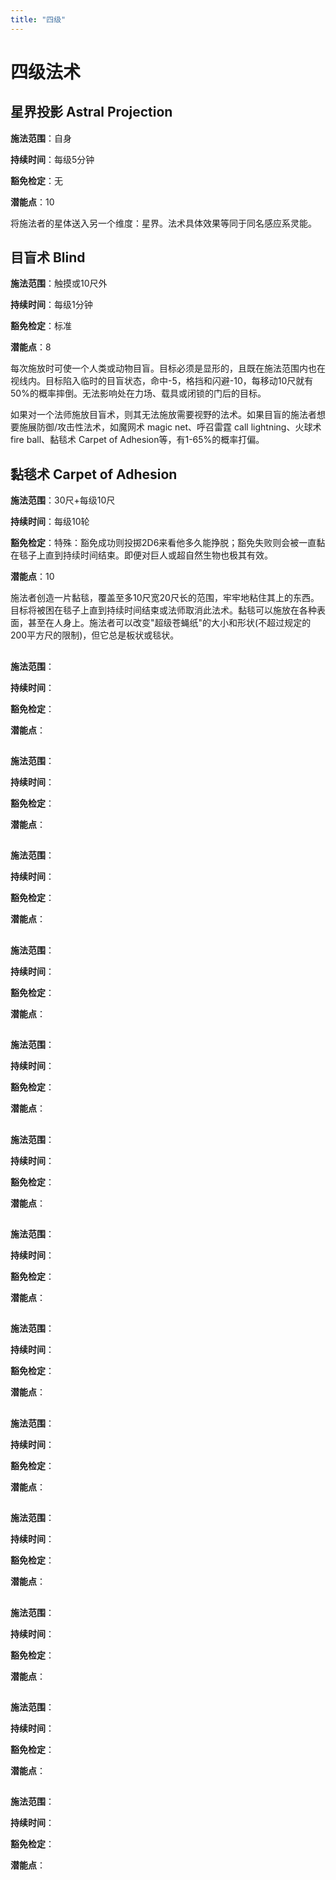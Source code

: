 ```yaml
---
title: "四级"
---
```


# 四级法术

## 星界投影 Astral Projection

**施法范围**：自身

**持续时间**：每级5分钟

**豁免检定**：无

**潜能点**：10

将施法者的星体送入另一个维度：星界。法术具体效果等同于同名感应系灵能。

## 目盲术 Blind

**施法范围**：触摸或10尺外

**持续时间**：每级1分钟

**豁免检定**：标准

**潜能点**：8

每次施放时可使一个人类或动物目盲。目标必须是显形的，且既在施法范围内也在视线内。目标陷入临时的目盲状态，命中-5，格挡和闪避-10，每移动10尺就有50%的概率摔倒。无法影响处在力场、载具或闭锁的门后的目标。

如果对一个法师施放目盲术，则其无法施放需要视野的法术。如果目盲的施法者想要施展防御/攻击性法术，如魔网术 magic net、呼召雷霆 call lightning、火球术 fire ball、黏毯术 Carpet of Adhesion等，有1-65%的概率打偏。

## 黏毯术 Carpet of Adhesion

**施法范围**：30尺+每级10尺

**持续时间**：每级10轮

**豁免检定**：特殊：豁免成功则投掷2D6来看他多久能挣脱；豁免失败则会被一直黏在毯子上直到持续时间结束。即便对巨人或超自然生物也极其有效。

**潜能点**：10

施法者创造一片黏毯，覆盖至多10尺宽20尺长的范围，牢牢地粘住其上的东西。目标将被困在毯子上直到持续时间结束或法师取消此法术。黏毯可以施放在各种表面，甚至在人身上。施法者可以改变"超级苍蝇纸"的大小和形状(不超过规定的200平方尺的限制)，但它总是板状或毯状。

## 

**施法范围**：

**持续时间**：

**豁免检定**：

**潜能点**：

## 

**施法范围**：

**持续时间**：

**豁免检定**：

**潜能点**：

## 

**施法范围**：

**持续时间**：

**豁免检定**：

**潜能点**：

## 

**施法范围**：

**持续时间**：

**豁免检定**：

**潜能点**：

## 

**施法范围**：

**持续时间**：

**豁免检定**：

**潜能点**：

## 

**施法范围**：

**持续时间**：

**豁免检定**：

**潜能点**：

## 

**施法范围**：

**持续时间**：

**豁免检定**：

**潜能点**：

## 

**施法范围**：

**持续时间**：

**豁免检定**：

**潜能点**：

## 

**施法范围**：

**持续时间**：

**豁免检定**：

**潜能点**：

## 

**施法范围**：

**持续时间**：

**豁免检定**：

**潜能点**：

## 

**施法范围**：

**持续时间**：

**豁免检定**：

**潜能点**：

## 

**施法范围**：

**持续时间**：

**豁免检定**：

**潜能点**：

## 

**施法范围**：

**持续时间**：

**豁免检定**：

**潜能点**：


